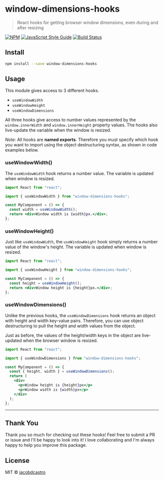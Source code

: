 # window-dimensions-hooks

> React hooks for getting browser window dimensions, even during and after resizing

[![NPM](https://img.shields.io/npm/v/window-dimensions-hooks.svg)](https://www.npmjs.com/package/window-dimensions-hooks) [![JavaScript Style Guide](https://img.shields.io/badge/code_style-standard-brightgreen.svg)](https://standardjs.com) [![Build Status](https://travis-ci.org/jacobdcastro/window-dimensions-hooks.svg?branch=master)](https://travis-ci.org/jacobdcastro/window-dimensions-hooks)

## Install

```bash
npm install --save window-dimensions-hooks
```

## Usage

This module gives access to 3 different hooks.

- `useWindowWidth`
- `useWindowHeight`
- `useWindowDimensions`

All three hooks give access to number values represented by the `window.innerWidth` and `window.innerHeight` property values. The hooks also live-update the variable when the window is resized.

_Note_: All hooks are **named exports**. Therefore you must specify which hook you want to import using the object destructuring syntax, as shown in code examples below.

### useWindowWidth()

The `useWindowWidth` hook returns a number value. The variable is updated when window is resized.

```jsx
import React from "react";

import { useWindowWidth } from "window-dimensions-hooks";

const MyComponent = () => {
  const width = useWindowWidth();
  return <div>Window width is {width}px.</div>;
};
```

### useWindowHeight()

Just like `useWindowWidth`, the `useWindowHeight` hook simply returns a number value of the window's height. The variable is updated when window is resized.

```jsx
import React from "react";

import { useWindowHeight } from "window-dimensions-hooks";

const MyComponent = () => {
  const height = useWindowHeight();
  return <div>Window height is {height}px.</div>;
};
```

### useWindowDimensions()

Unlike the previous hooks, the `useWindowDimensions` hook returns an object with height and width key-value pairs. Therefore, you can use object destructuring to pull the height and width values from the object.

Just as before, the values of the height/width keys in the object are live-updated when the browser window is resized.

```jsx
import React from "react";

import { useWindowDimensions } from "window-dimensions-hooks";

const MyComponent = () => {
  const { height, width } = useWindowDimensions();
  return (
    <div>
      <p>Window height is {height}px</p>
      <p>Window width is {width}px</p>
    </div>
  );
};
```

---

## Thank You

Thank you so much for checking out these hooks! Feel free to submit a PR or issue and I'll be happy to look into it! I love collaborating and I'm always happy to help you improve this package.

## License

MIT © [jacobdcastro](https://github.com/jacobdcastro)
